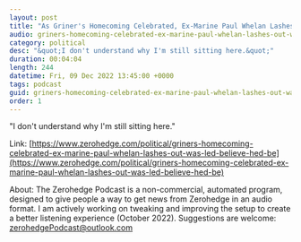 ```yaml
---
layout: post
title: "As Griner's Homecoming Celebrated, Ex-Marine Paul Whelan Lashes Out: &quot;Was Led To Believe&quot; He'd Be Freed"
audio: griners-homecoming-celebrated-ex-marine-paul-whelan-lashes-out-was-led-believe-hed-be-0
category: political
desc: "&quot;I don't understand why I'm still sitting here.&quot;"
duration: 00:04:04
length: 244
datetime: Fri, 09 Dec 2022 13:45:00 +0000
tags: podcast
guid: griners-homecoming-celebrated-ex-marine-paul-whelan-lashes-out-was-led-believe-hed-be-0
order: 1
---
```

&quot;I don't understand why I'm still sitting here.&quot;

Link: [https://www.zerohedge.com/political/griners-homecoming-celebrated-ex-marine-paul-whelan-lashes-out-was-led-believe-hed-be](https://www.zerohedge.com/political/griners-homecoming-celebrated-ex-marine-paul-whelan-lashes-out-was-led-believe-hed-be)

About: The Zerohedge Podcast is a non-commercial, automated program, designed to give people a way to get news from Zerohedge in an audio format.  I am actively working on tweaking and improving the setup to create a better listening experience (October 2022).  Suggestions are welcome: [zerohedgePodcast@outlook.com](mailto:zerohedgePodcast@outlook.com)